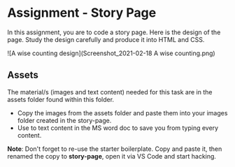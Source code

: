 # Assignment - Story Page

In this assignment, you are to code a story page. Here is the design of the page. Study the design carefully and produce it into HTML and CSS.

![A wise counting design](Screenshot_2021-02-18 A wise counting.png)



## Assets

The material/s (images and text content) needed for this task are in the assets folder found within this folder.

- Copy the images from the assets folder and paste them into your images folder created in the story-page.
- Use to text content in the MS word doc to save you from typing every content.

**Note**: Don't forget to re-use the starter boilerplate. Copy and paste it, then renamed the copy to **story-page**, open it via VS Code and start hacking.

